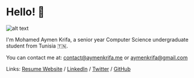 
# Hello! 👋

![alt text](https://media-exp1.licdn.com/dms/image/C4D16AQHHg7ClTLMEwQ/profile-displaybackgroundimage-shrink_350_1400/0/1640202745661?e=1646265600&v=beta&t=gXk685uhSFovjdQXZw70WIoHQDOeRH03KwmfEYoyysM)

I'm Mohamed Aymen Krifa, a senior year Computer Science undergraduate student from Tunisia 🇹🇳.

You can contact me at: contact@aymenkrifa.me or aymenkrifa@gmail.com

Links: <a href="https://www.aymenkrifa.me/">Resume Website</a> / <a href="https://www.linkedin.com/in/aymenkrifa">LinkedIn</a> / <a href="https://www.twitter.com/krifaymen">Twitter</a> / <a href="https://www.github.com/aymenkrifa">GitHub</a>
